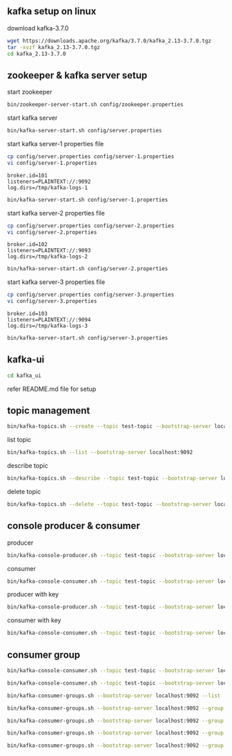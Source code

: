 


kafka setup on linux
--------------------------------------------

download kafka-3.7.0

```bash
wget https://downloads.apache.org/kafka/3.7.0/kafka_2.13-3.7.0.tgz
tar -xvzf kafka_2.13-3.7.0.tgz
cd kafka_2.13-3.7.0
```

zookeeper & kafka server setup
--------------------------------------------


start zookeeper

```bash
bin/zookeeper-server-start.sh config/zookeeper.properties
```

start kafka server

```bash
bin/kafka-server-start.sh config/server.properties
```


start kafka server-1 properties file

```bash
cp config/server.properties config/server-1.properties
vi config/server-1.properties
```

```properties
broker.id=101
listeners=PLAINTEXT://:9092
log.dirs=/tmp/kafka-logs-1
```

```bash
bin/kafka-server-start.sh config/server-1.properties
```

start kafka server-2 properties file

```bash
cp config/server.properties config/server-2.properties
vi config/server-2.properties
```

```properties
broker.id=102
listeners=PLAINTEXT://:9093
log.dirs=/tmp/kafka-logs-2
```

```bash
bin/kafka-server-start.sh config/server-2.properties
```


start kafka server-3 properties file

```bash
cp config/server.properties config/server-3.properties
vi config/server-3.properties
```

```properties
broker.id=103
listeners=PLAINTEXT://:9094
log.dirs=/tmp/kafka-logs-3
```

```bash
bin/kafka-server-start.sh config/server-3.properties
```


kafka-ui
--------------------------------------------
```bash
cd kafka_ui
```
refer README.md file for setup



topic management
--------------------------------------------

```bash
bin/kafka-topics.sh --create --topic test-topic --bootstrap-server localhost:9092 --partition 1
```

list topic

```bash
bin/kafka-topics.sh --list --bootstrap-server localhost:9092
```

describe topic

```bash
bin/kafka-topics.sh --describe --topic test-topic --bootstrap-server localhost:9092
```

delete topic

```bash
bin/kafka-topics.sh --delete --topic test-topic --bootstrap-server localhost:9092
```

console producer & consumer
--------------------------------------------

producer

```bash
bin/kafka-console-producer.sh --topic test-topic --bootstrap-server localhost:9092
```

consumer

```bash
bin/kafka-console-consumer.sh --topic test-topic --bootstrap-server localhost:9092
```

producer with key

```bash 
bin/kafka-console-producer.sh --topic test-topic --bootstrap-server localhost:9092 --property "parse.key=true" --property "key.separator=:"
```

consumer with key

```bash
bin/kafka-console-consumer.sh --topic test-topic --bootstrap-server localhost:9092 --from-beginning --property "print.key=true" --property "key.separator=:"
```



consumer group
--------------------------------------------

```bash
bin/kafka-console-consumer.sh --topic test-topic --bootstrap-server localhost:9092 --group test-group
```

```bash
bin/kafka-console-consumer.sh --topic test-topic --bootstrap-server localhost:9092 --group test-group --from-beginning
```

```bash
bin/kafka-consumer-groups.sh --bootstrap-server localhost:9092 --list
```

```bash
bin/kafka-consumer-groups.sh --bootstrap-server localhost:9092 --group test-group --reset-offsets --to-earliest --execute --topic test-topic    
```

```bash
bin/kafka-consumer-groups.sh --bootstrap-server localhost:9092 --group test-group --reset-offsets --shift-by -2 --execute --topic test-topic
```

```bash
bin/kafka-consumer-groups.sh --bootstrap-server localhost:9092 --group test-group --reset-offsets --to-latest --execute --topic test-topic
```

```bash
bin/kafka-consumer-groups.sh --bootstrap-server localhost:9092 --group test-group --reset-offsets --to-offset 5 --execute --topic test-topic
```